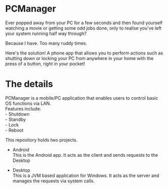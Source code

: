 # PCManager
Ever popped away from your PC for a few seconds and then found yourself watching a movie or getting some odd jobs done, only to realise you've left your system running half way through?

Because I have. Too many ruddy times.

Here's the solution! A phone app that allows you to perform actions such as shutting down or locking your PC from anywhere in your home with the press of a button, right in your pocket!

# The details
PCManager is a mobile/PC application that enables users to control basic OS functions via LAN.  
Features include:  
	- Shutdown  
	- Standby  
	- Lock  
	- Reboot  
	
This repository holds two projects.
- Android  
	This is the Android app. It acts as the client and sends requests to the Desktop
	
- Desktop  
	This is a JVM based application for Windows. It acts as the server and manages the requests via system calls.
